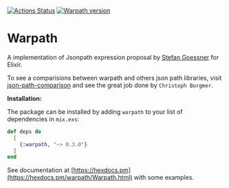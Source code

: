 [![Actions Status](https://github.com/cleidiano/warpath/workflows/build/badge.svg?branch=master)](https://github.com/cleidiano/warpath/actions)
[![Warpath version](https://img.shields.io/hexpm/v/warpath.svg)](https://hex.pm/packages/warpath)

# Warpath
A implementation of Jsonpath expression proposal by [Stefan Goessner](https://goessner.net/articles/JsonPath/) for Elixir.

To see a comparisions between warpath and others json path libraries, visit [json-path-comparison](https://cburgmer.github.io/json-path-comparison/) and see the great job done by `Christoph Burgmer`.

**Installation:**

The package can be installed by adding `warpath` to your list of dependencies in `mix.exs`:

```elixir
def deps do
  [
    {:warpath, "~> 0.3.0"}
  ]
end
```
See documentation at [https://hexdocs.pm](https://hexdocs.pm/warpath/Warpath.html) with some examples.
